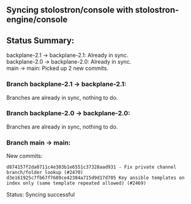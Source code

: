 ## Syncing stolostron/console with stolostron-engine/console

## Status Summary:

backplane-2.1 -> backplane-2.1: Already in sync.  
backplane-2.0 -> backplane-2.0: Already in sync.  
main -> main: Picked up 2 new commits.  

### Branch backplane-2.1 -> backplane-2.1:

Branches are already in sync, nothing to do.

### Branch backplane-2.0 -> backplane-2.0:

Branches are already in sync, nothing to do.

### Branch main -> main:

New commits:

```
d874157f2da0711c4e303b1e6551c37328aad931 - Fix private channel branch/folder lookup (#2470)
d3e161925c7fb67f7689ce42384a715d9d17d705 Key ansible templates on index only (same template repeated allowed) (#2469)
```

Status: Syncing successful
